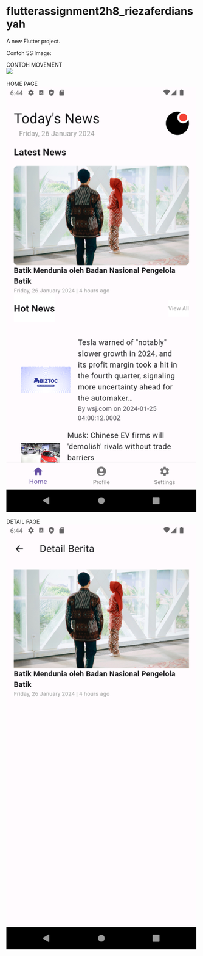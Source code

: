 # flutterassignment2h8_riezaferdiansyah

A new Flutter project.

Contoh SS Image:

CONTOH MOVEMENT\
<img src="assets/images/screenshoot/contohGIF.gif" width="500">

HOME PAGE\
<img src="assets/images/screenshoot/HomePage.png" width="500">

DETAIL PAGE\
<img src="assets/images/screenshoot/DetailPage.png" width="500">
